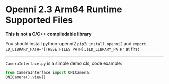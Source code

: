 # Openni 2.3 Arm64 Runtime Supported Files

**This is not a C/C++ compiledable library**

You should install python-openni2  `pip3 install openni2` and `export LD_LIBRARY_PATH="[THESE FILES PATH];$LD_LIBRARY_PATH"` at first

---

`CameraInterface.py` is a simple demo cls, code example:

```python
from CameraInterface import ONICamera:
ONICamera().view()
```
